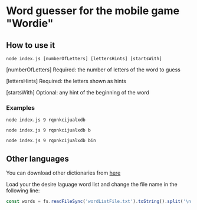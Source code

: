 # Word guesser for the mobile game "Wordie"


## How to use it

`node index.js [numberOfLetters] [lettersHints] [startsWith]`

[numberOfLetters] Required: the number of letters of the word to guess

[lettersHints] Required: the letters shown as hints

[startsWith] Optional: any hint of the beginning of the word

### Examples

`node index.js 9 rqonkcijualxdb`

`node index.js 9 rqonkcijualxdb b`

`node index.js 9 rqonkcijualxdb bin`


## Other languages
You can download other dictionaries from [here](http://www.gwicks.net/dictionaries.htm)

Load your the desire laguage word list and change the file name in the following line:

```javascript
const words = fs.readFileSync('wordListFile.txt').toString().split('\n')
```

